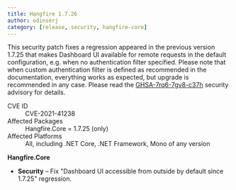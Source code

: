 ```yaml
---
title: Hangfire 1.7.26
author: odinserj
category: [release, security, hangfire-core]
---
```


This security patch fixes a regression appeared in the previous version 1.7.25 that makes Dashboard UI available for remote requests in the default configuration, e.g. when no authentication filter specified. Please note that when custom authentication filter is defined as recommended in the documentation, everything works as expected, but upgrade is recommended in any case. Please read the [GHSA-7rq6-7gv8-c37h](https://github.com/HangfireIO/Hangfire/security/advisories/GHSA-7rq6-7gv8-c37h) security advisory for details.

<dl>
<dt>CVE ID</dt><dd>CVE-2021-41238</dd>
<dt>Affected Packages</dt><dd>Hangfire.Core = 1.7.25 (only)</dd>
<dt>Affected Platforms</dt><dd>All, including .NET Core, .NET Framework, Mono of any version</dd>
</dl>

**Hangfire.Core**

* **Security** – Fix "Dashboard UI accessible from outside by default since 1.7.25" regression.
